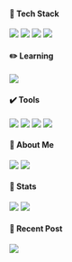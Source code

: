 <div align=left>
<h4>🚀 Tech Stack</h4>
<!-- 	      <h3>📚 Mainly focused 📚</h3> -->
<img src="https://img.shields.io/badge/TypeScript-007ACC?style=flat-circle&logo=typescript&logoColor=white"/>
<img src="https://img.shields.io/badge/JavaScript-F7DF1E?style=flat-circle&logo=JavaScript&logoColor=white" />
<img src = "https://img.shields.io/badge/React-20232A?style=flat-circle&logo=react&logoColor=61DAFB" />
<img src = "https://img.shields.io/badge/Next.js-000000?style-flat-circle&logo=next.js&logoColor=white"/>

 <br/>
<!-- <h4>🎨 Styling Stack</h4>
<img src = "https://img.shields.io/badge/Sass-CC6699?style=flat-circle&logo=sass&logoColor=white" />
<img src="https://img.shields.io/badge/Tailwind CSS-06B6D4?style=flat-circle&logo=Tailwind CSS&logoColor=white"/>
<img src="https://img.shields.io/badge/styled components-DB7093?style=flat-circle&logo=styled-components&logoColor=white"/>
 <br/> -->

<h4>✏️ Learning</h4>
 <img src = "https://img.shields.io/badge/React Native-0088CC?style=flat-circle&logo=react&logoColor=61DAFB" />
<br>

<h4>✔️ Tools</h4>
<img src="https://img.shields.io/badge/Visual%20Studio%20Code-007ACC?style=flat-circle&logo=VisualStudioCode&logoColor=white" />
<img src="https://img.shields.io/badge/GitHub-181717?style=flat-circle&logo=GitHub&logoColor=white" />
<img src="https://img.shields.io/badge/tableau-E97627?style=flat-circle&logo=tableau&logoColor=white" />
<img src="https://img.shields.io/badge/Storybook-FF4785?style=flat-circle&logo=Storybook&logoColor=white"/>
<br />

<h4>🎨 About Me</h4>
<a href="mailto:sally392198@gmail.com"><img src="https://img.shields.io/badge/Mail-D3FB52?style=flat-circle&logo=Gmail&logoColor=white" /></a>
<a href="https://velog.io/@sally3921"><img src="https://img.shields.io/badge/Blog-00B274?style=flat-circlee&logo=microdotblog&logoColor=white" /></a>
<br />
 
<h4> 🏅 Stats </h4> 
<img src="https://github-readme-stats.vercel.app/api/top-langs/?username=MinJeonng&layout=compact&title_color=000000&text_color=000000"/>
<img src="https://github-readme-stats.vercel.app/api?username=MinJeonng&theme=vue&show_icons=true"/> 


<h4> 📌 Recent Post <h4/>
<!--  나중에 보여주고 싶은 벨로그 페이지만 딱 있다면 아래꺼 쓰기 -->
<!--  [![Velog's GitHub stats](https://velog-readme-stats.vercel.app/api?name=벨로그아이디)](벨로그링크) -->
<a href="https://velog-readme-stats.vercel.app/api/redirect?name=sally3921"><img src="https://velog-readme-stats.vercel.app/api?name=sally3921" /></a>
<br />

</div>

 
 <!--
<a href="https://hits.seeyoufarm.com"><img src="https://hits.seeyoufarm.com/api/count/incr/badge.svg?url=https%3A%2F%2Fgithub.com%2FMinJeonng&count_bg=%2379C83D&title_bg=%23555555&icon=&icon_color=%23E7E7E7&title=hits&edge_flat=false"/></a>]
-->



